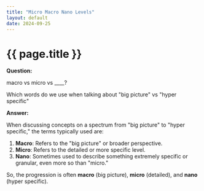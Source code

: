```yaml
---
title: "Micro Macro Nano Levels"
layout: default
date: 2024-09-25
---
```


# {{ page.title }}

**Question:** 

macro vs micro vs ____?

Which words do we use when talking about "big picture" vs "hyper specific"

**Answer:**

When discussing concepts on a spectrum from "big picture" to "hyper specific," the terms typically used are:

1. **Macro**: Refers to the "big picture" or broader perspective.
2. **Micro**: Refers to the detailed or more specific level.
3. **Nano**: Sometimes used to describe something extremely specific or granular, even more so than "micro."

So, the progression is often **macro** (big picture), **micro** (detailed), and **nano** (hyper specific).